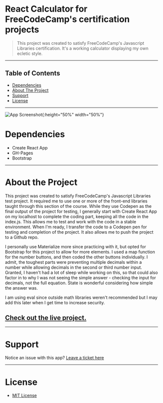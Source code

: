 # React Calculator for FreeCodeCamp's certification projects
>This project was created to satisfy FreeCodeCamp's Javascript Libraries certification. It's a working calculator displaying my own ecletic style.
<hr />

## Table of Contents

* [Dependencies](#depend)
* [About The Project](#about)
* [Support](#support)
* [License](#license)

<hr>

![App Screenshot](https://rawcdn.githack.com/rockstarcreativestudio/FCC-React-Calculator/2121dfb52463e771c7cf4d2e3ee4e6c9313db2c6/src/screenshot-rockstarcreativestudio.github.io-2019.05.15-14-40-25.png){:height="50%" width="50%"}

# <a name="depend"></a>Dependencies

* Create React App
* GH-Pages
* Bootstrap

<hr>

# <a name="about"></a> About the Project

This project was created to satisfy FreeCodeCamp's Javascript Libraries test project. It required me to use one or more of the front-end libraries taught through this section of the course. While they use Codepen as the final output of the project for testing, I generally start with Create React App on my localhost to complete the coding part, keeping all the code in the index.js. This allows me to test and work with the code in a stable environment. When I'm ready, I transfer the code to a Codepen pen for testing and completion of the project. It also allows me to push the project to a Github repo. 

I personally use Materialize more since practicing with it, but opted for Bootstrap for this project to allow for more elements. I used a map function for the number buttons, and then coded the other buttons individually. I admit, the toughest parts were preventing multiple decimals within a number while allowing decimals in the second or third number input. Granted, I haven't had a lot of sleep while working on this, so that could also factor in to why I was not seeing the simple answer - checking the input for decimals, not the full equation. State is wonderful considering how simple the answer was. 

I am using eval since outside math libraries weren't recommended but I may add this later when I get time to increase security.

## [Check out the live project.](https://rockstarcreativestudio.github.io/FCC-React-Calculator/)

<hr>

# <a name="support"></a>Support
Notice an issue with this app? [Leave a ticket here](https://github.com/rockstarcreativestudio/FCC-React-Calculator/issues)

<hr>

# <a name="license"></a>License
* [MIT License](http://opensource.org/licenses/mit-license.php)
